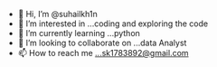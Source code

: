 - 👋 Hi, I’m @suhailkh1n
- 👀 I’m interested in ...coding and exploring the code
- 🌱 I’m currently learning ...python
- 💞️ I’m looking to collaborate on ...data Analyst
- 📫 How to reach me ...sk1783892@gmail.com

<!---
suhailkh1n/suhailkh1n is a ✨ special ✨ repository because its `README.md` (this file) appears on your GitHub profile.
You can click the Preview link to take a look at your changes.
--->
